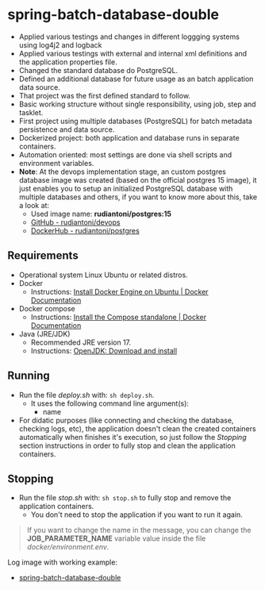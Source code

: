 # spring-batch-database-double
- Applied various testings and changes in different loggging systems using log4j2 and logback
- Applied various testings with external and internal xml definitions and the application properties file.
- Changed the standard database do PostgreSQL.
- Defined an additional database for future usage as an batch application data source.
- That project was the first defined standard to follow.
- Basic working structure without single responsibility, using job, step and tasklet.
- First project using multiple databases (PostgreSQL) for batch metadata persistence and data source.
- Dockerized project: both application and database runs in separate containers.
- Automation oriented: most settings are done via shell scripts and environment variables.
- **Note**: At the devops implementation stage, an custom postgres database image was created (based on the official postgres 15 image), it just enables you to setup an initialized PostgreSQL database with multiple databases and others, if you want to know more about this, take a look at:
    - Used image name: **rudiantoni/postgres:15**
    - [GitHub - rudiantoni/devops](https://github.com/rudiantoni/devops)
    - [DockerHub - rudiantoni/postgres](https://hub.docker.com/repository/docker/rudiantoni/postgres)

## Requirements
- Operational system Linux Ubuntu or related distros.
- Docker
    - Instructions: [Install Docker Engine on Ubuntu | Docker Documentation](https://docs.docker.com/engine/install/ubuntu/)
- Docker compose
    - Instructions: [Install the Compose standalone | Docker Documentation](https://docs.docker.com/compose/install/other/)
- Java (JRE/JDK)
    - Recommended JRE version 17.
    - Instructions: [OpenJDK: Download and install](https://openjdk.org/install/)

## Running
- Run the file *deploy.sh* with: `sh deploy.sh`.
    - It uses the following command line argument(s):
        - name
- For didatic purposes (like connecting and checking the database, checking logs, etc), the application doesn't clean the created containers automatically when finishes it's execution, so just follow the *Stopping* section instructions in order to fully stop and clean the application containers.
        
## Stopping
- Run the file *stop.sh* with: `sh stop.sh` to fully stop and remove the application containers.
    - You don't need to stop the application if you want to run it again.

> If you want to change the name in the message, you can change the **JOB_PARAMETER_NAME** variable value inside the file *docker/environment.env*.

Log image with working example:
- [spring-batch-database-double](https://imgur.com/a/LihhjIm)